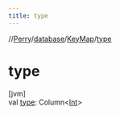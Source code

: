 ```yaml
---
title: type
---
```

//[Perry](../../../index.html)/[database](../index.html)/[KeyMap](index.html)/[type](type.html)



# type



[jvm]\
val [type](type.html): Column&lt;[Int](https://kotlinlang.org/api/latest/jvm/stdlib/kotlin/-int/index.html)&gt;




